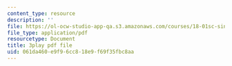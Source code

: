 ```yaml
---
content_type: resource
description: ''
file: https://ol-ocw-studio-app-qa.s3.amazonaws.com/courses/18-01sc-single-variable-calculus-fall-2010/061da460e9f96cc818e9f69f35fbc8aa_-MI0b4h3rS0.pdf
file_type: application/pdf
resourcetype: Document
title: 3play pdf file
uid: 061da460-e9f9-6cc8-18e9-f69f35fbc8aa
---
```

